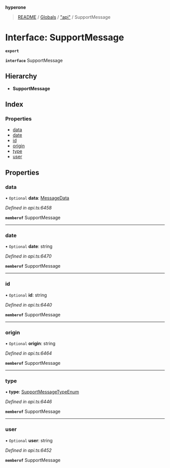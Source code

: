 **hyperone**

> [README](../README.md) / [Globals](../globals.md) / ["api"](../modules/_api_.md) / SupportMessage

# Interface: SupportMessage

**`export`** 

**`interface`** SupportMessage

## Hierarchy

* **SupportMessage**

## Index

### Properties

* [data](_api_.supportmessage.md#data)
* [date](_api_.supportmessage.md#date)
* [id](_api_.supportmessage.md#id)
* [origin](_api_.supportmessage.md#origin)
* [type](_api_.supportmessage.md#type)
* [user](_api_.supportmessage.md#user)

## Properties

### data

• `Optional` **data**: [MessageData](_api_.messagedata.md)

*Defined in api.ts:6458*

**`memberof`** SupportMessage

___

### date

• `Optional` **date**: string

*Defined in api.ts:6470*

**`memberof`** SupportMessage

___

### id

• `Optional` **id**: string

*Defined in api.ts:6440*

**`memberof`** SupportMessage

___

### origin

• `Optional` **origin**: string

*Defined in api.ts:6464*

**`memberof`** SupportMessage

___

### type

•  **type**: [SupportMessageTypeEnum](../enums/_api_.supportmessagetypeenum.md)

*Defined in api.ts:6446*

**`memberof`** SupportMessage

___

### user

• `Optional` **user**: string

*Defined in api.ts:6452*

**`memberof`** SupportMessage
